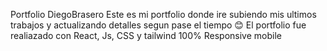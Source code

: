 Portfolio DiegoBrasero
Este es mi portfolio donde ire subiendo mis ultimos trabajos y actualizando detalles segun pase el tiempo 😊
El portfolio fue realiazado con React, Js, CSS y tailwind 
100% Responsive mobile

